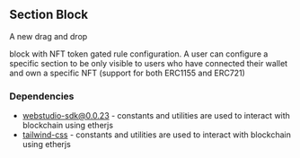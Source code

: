 ## Section Block

A new drag and drop *<section>* block with NFT token gated rule configuration. A user can configure a specific section to be only visible to users who have connected their wallet and own a specific NFT (support for both ERC1155 and ERC721)

### Dependencies

- [webstudio-sdk@0.0.23](https://cdn.jsdelivr.net/npm/webstudio-sdk@0.0.23/dist/main.min.js) - constants and utilities are used to interact with blockchain using etherjs
- [tailwind-css](https://cdn.tailwindcss.com) - constants and utilities are used to interact with blockchain using etherjs

